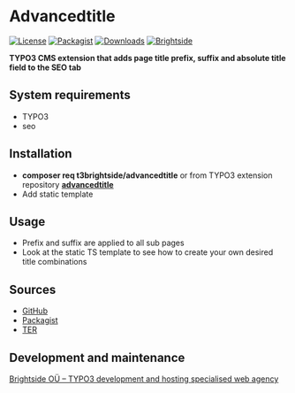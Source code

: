 # Advancedtitle
[![License](https://poser.pugx.org/t3brightside/advancedtitle/license)](LICENSE.txt)
[![Packagist](https://img.shields.io/packagist/v/t3brightside/advancedtitle.svg?style=flat)](https://packagist.org/packages/t3brightside/advancedtitle)
[![Downloads](https://poser.pugx.org/t3brightside/advancedtitle/downloads)](https://packagist.org/packages/t3brightside/advancedtitle)
[![Brightside](https://img.shields.io/badge/by-t3brightside.com-orange.svg?style=flat)](https://t3brightside.com)

**TYPO3 CMS extension that adds page title prefix, suffix and absolute title field to the SEO tab**

## System requirements
- TYPO3
- seo

## Installation
- **composer req t3brightside/advancedtitle** or from TYPO3 extension repository **[advancedtitle](https://extensions.typo3.org/extension/advancedtitle/)**
- Add static template

## Usage
- Prefix and suffix are applied to all sub pages
- Look at the static TS template to see how to create your own desired title combinations

## Sources
- [GitHub](https://github.com/t3brightside/advancedtitle)
- [Packagist](https://packagist.org/packages/t3brightside/advancedtitle)
- [TER](https://extensions.typo3.org/extension/advancedtitle/)

## Development and maintenance
[Brightside OÜ – TYPO3 development and hosting specialised web agency](https://t3brightside.com/)

